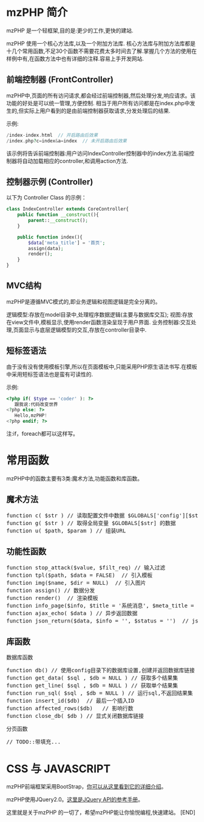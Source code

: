 # mzPHP 简介

mzPHP 是一个轻框架,目的是:更少的工作,更快的建站.

mzPHP 使用一个核心方法库,以及一个附加方法库. 核心方法库与附加方法库都是十几个常用函数,不足30个函数不需要花费太多时间去了解.掌握几个方法的使用在样例中有,在函数方法中也有详细的注释.容易上手开发网站.

## 前端控制器 (FrontController)
mzPHP中,页面的所有访问请求,都会经过前端控制器,然后处理分发,响应请求。该功能的好处是可以统一管理,方便控制.
相当于用户所有访问都是在index.php中发生的,但实际上用户看到的是由前端控制器获取请求,分发处理后的结果.

示例:

```php
/index-index.html  // 开启路由后效果
/index.php?c=index&a=index  // 未开启路由后效果
```

该示例将告诉前端控制器:用户访问IndexController控制器中的index方法.前端控制器将自动加载相应的controller,和调用action方法.

## 控制器示例 (Controller)

以下为 Controller Class 的示例：

```php
class IndexController extends CoreController{
	public function __construct(){
		parent::__construct();
	}

	public function index(){
		$data['meta_title'] = '首页';
		assign(data);
		render();
	}
}
```

## MVC结构

mzPHP是遵循MVC模式的,即业务逻辑和视图逻辑是完全分离的。

逻辑模型:存放在model目录中,处理程序数据逻辑(主要与数据库交互);
视图:存放在view文件中,模板显示,使用render函数渲染呈现于用户界面.
业务控制器:交互处理,页面显示与底层逻辑模型的交互,存放在controller目录中.

## 短标签语法

由于没有没有使用模板引擎,所以在页面模板中,只能采用PHP原生语法书写.在模板中采用短标签语法也是蛮有可读性的.

示例:

```php
<?php if( $type == 'coder' ): ?>
   跟我说:代码改变世界
<?php else: ?>
   Hello,mzPHP!
<?php endif; ?>
```

注:if，foreach都可以这样写。

# 常用函数
mzPHP中的函数主要有3类:魔术方法,功能函数和库函数。

## 魔术方法

<pre>
function c( $str ) // 读取配置文件中数据 $GLOBALS['config'][$str]
function g( $str ) // 取得全局变量 $GLOBALS[$str] 的数据
function u( $path, $param ) // 组装URL
</pre>

## 功能性函数

<pre>
function stop_attack($value, $filt_req) // 输入过滤
function tpl($path, $data = FALSE)  // 引入模板
function img($name, $dir = NULL)  // 引入图片
function assign() // 数据分发
function render()  // 渲染模板
function info_page($info, $title = '系统消息', $meta_title = '系统提示') // 系统提示页面
function ajax_echo( $data ) // 异步返回数据
function json_return($data, $info = '', $status = '')  // json返回数据
</pre>

## 库函数

数据库函数
<pre>
function db() // 使用config目录下的数据库设置,创建并返回数据库链接
function get_data( $sql , $db = NULL ) // 获取多个结果集
function get_line( $sql , $db = NULL ) // 获取单个结果集
function run_sql( $sql , $db = NULL ) // 运行sql,不返回结果集
function insert_id($db)  // 最后一个插入ID
function affected_rows($db)   // 影响行数
function close_db( $db ) // 显式关闭数据库链接
</pre>

分页函数
<pre>
// TODO::带填充...
</pre>

# CSS 与 JAVASCRIPT

mzPHP前端框架采用BootStrap，[你可以从这里看到它的详细介绍](http://twitter.github.com/bootstrap/)。

mzPHP使用JQuery2.0。[这里是JQuery API的参考手册](http://api.jquery.com/)。


这里就是关于mzPHP 的一切了，希望mzPHP能让你愉悦编程,快速建站。
[END]
